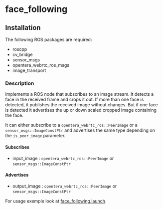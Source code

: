 # face_following

## Installation

The following ROS packages are required:

- roscpp
- cv_bridge
- sensor_msgs
- opentera_webrtc_ros_msgs
- image_transport

### Description

Implements a ROS node that subscribes to an image stream. It detects a face in the received frame and crops it out. If more than one face is detected, it publishes the received image without changes. But if one face is detected it advertises the up or down scaled cropped image containing the face.

It can either subscribe to a `opentera_webrtc_ros::PeerImage` or a `sensor_msgs::ImageConstPtr` and advertises the same type depending on the `is_peer_image` parameter.

#### Subscribes

- input_image : `opentera_webrtc_ros::PeerImage` or `sensor_msgs::ImageConstPtr`

#### Advertises

- output_image : `opentera_webrtc_ros::PeerImage` or `sensor_msgs::ImageConstPtr`

For usage exemple look at [face_following.launch](launch/face_following.launch).
